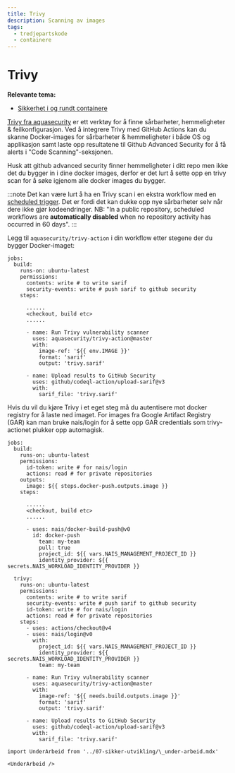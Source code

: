 ```yaml
---
title: Trivy
description: Scanning av images
tags:
  - tredjepartskode
  - containere
---
```


# Trivy

**Relevante tema:**

- [Sikkerhet i og rundt containere](../sikker-utvikling/containere)

[Trivy fra aquasecurity](https://github.com/aquasecurity/trivy) er ett verktøy for å finne sårbarheter, hemmeligheter & feilkonfigurasjon.
Ved å integrere Trivy med GitHub Actions kan du skanne Docker-images for sårbarheter & hemmeligheter i både OS og applikasjon samt laste opp resultatene til Github Advanced Security for å få alerts i "Code Scanning"-seksjonen.

Husk att github advanced security finner hemmeligheter i ditt repo men ikke det du bygger in i dine docker images, derfor er det lurt å sette opp en trivy scan for å søke igjenom alle docker images du bygger. 

:::note
Det kan være lurt å ha en Trivy scan i en ekstra workflow med en [scheduled trigger](https://docs.github.com/en/actions/using-workflows/events-that-trigger-workflows#schedule). Det er fordi det kan dukke opp nye sårbarheter selv når dere ikke gjør kodeendringer. NB: "In a public repository, scheduled workflows are **automatically disabled** when no repository activity has occurred in 60 days".
:::

Legg til `aquasecurity/trivy-action` i din workflow etter stegene der du bygger Docker-imaget:

```trivy
jobs:
  build:
    runs-on: ubuntu-latest
    permissions:
      contents: write # to write sarif
      security-events: write # push sarif to github security
    steps:

      ......
      <checkout, build etc>
      ......

      - name: Run Trivy vulnerability scanner
        uses: aquasecurity/trivy-action@master
        with:
          image-ref: '${{ env.IMAGE }}'
          format: 'sarif'
          output: 'trivy.sarif'

      - name: Upload results to GitHub Security
        uses: github/codeql-action/upload-sarif@v3
        with:
          sarif_file: 'trivy.sarif'
```

Hvis du vil du kjøre Trivy i et eget steg må du autentisere mot docker registry for å laste ned imaget.
For images fra Google Artifact Registry (GAR) kan man bruke nais/login for å sette opp GAR credentials som trivy-actionet plukker opp automagisk.

```trivy-gar
jobs:
  build:
    runs-on: ubuntu-latest
    permissions:
      id-token: write # for nais/login
      actions: read # for private repositories
    outputs:
      image: ${{ steps.docker-push.outputs.image }}
    steps:

      ......
      <checkout, build etc>
      ......

      - uses: nais/docker-build-push@v0
        id: docker-push
          team: my-team
          pull: true
          project_id: ${{ vars.NAIS_MANAGEMENT_PROJECT_ID }}
          identity_provider: ${{ secrets.NAIS_WORKLOAD_IDENTITY_PROVIDER }}

  trivy:
    runs-on: ubuntu-latest
    permissions:
      contents: write # to write sarif
      security-events: write # push sarif to github security
      id-token: write # for nais/login
      actions: read # for private repositories
    steps:
      - uses: actions/checkout@v4
      - uses: nais/login@v0
        with:
          project_id: ${{ vars.NAIS_MANAGEMENT_PROJECT_ID }}
          identity_provider: ${{ secrets.NAIS_WORKLOAD_IDENTITY_PROVIDER }}
          team: my-team

      - name: Run Trivy vulnerability scanner
        uses: aquasecurity/trivy-action@master
        with:
          image-ref: '${{ needs.build.outputs.image }}'
          format: 'sarif'
          output: 'trivy.sarif'

      - name: Upload results to GitHub Security
        uses: github/codeql-action/upload-sarif@v3
        with:
          sarif_file: 'trivy.sarif'
```

```mdx-code-block
import UnderArbeid from '../07-sikker-utvikling/\_under-arbeid.mdx'

<UnderArbeid />
```
